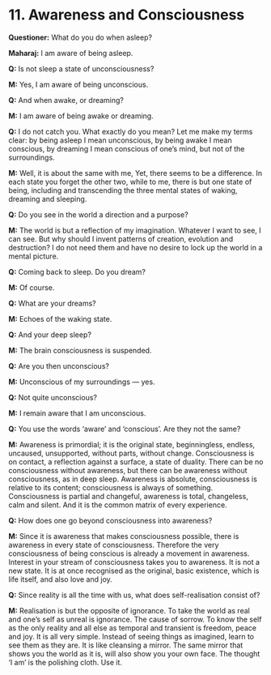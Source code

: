 # 11. Awareness and Consciousness

**Questioner:** What do you do when asleep?

**Maharaj:** I am aware of being asleep.

**Q:** Is not sleep a state of unconsciousness?

**M:** Yes, I am aware of being unconscious.

**Q:** And when awake, or dreaming?

**M:** I am aware of being awake or dreaming.

**Q:** I do not catch you. What exactly do you mean? Let me make my terms clear: by being asleep I mean unconscious, by being awake I mean conscious, by dreaming I mean conscious of one’s mind, but not of the surroundings.

**M:** Well, it is about the same with me, Yet, there seems to be a difference. In each state you forget the other two, while to me, there is but one state of being, including and transcending the three mental states of waking, dreaming and sleeping.

**Q:** Do you see in the world a direction and a purpose?

**M:** The world is but a reflection of my imagination. Whatever I want to see, I can see. But why should I invent patterns of creation, evolution and destruction? I do not need them and have no desire to lock up the world in a mental picture.

**Q:** Coming back to sleep. Do you dream?

**M:** Of course.

**Q:** What are your dreams?

**M:** Echoes of the waking state.

**Q:** And your deep sleep?

**M:** The brain consciousness is suspended.

**Q:** Are you then unconscious?

**M:** Unconscious of my surroundings — yes.

**Q:** Not quite unconscious?

**M:** I remain aware that I am unconscious.

**Q:** You use the words ‘aware’ and ‘conscious’. Are they not the same?

**M:** Awareness is primordial; it is the original state, beginningless, endless, uncaused, unsupported, without parts, without change. Consciousness is on contact, a reflection against a surface, a state of duality. There can be no consciousness without awareness, but there can be awareness without consciousness, as in deep sleep. Awareness is absolute, consciousness is relative to its content; consciousness is always of something. Consciousness is partial and changeful, awareness is total, changeless, calm and silent. And it is the common matrix of every experience.

**Q:** How does one go beyond consciousness into awareness?

**M:** Since it is awareness that makes consciousness possible, there is awareness in every state of consciousness. Therefore the very consciousness of being conscious is already a movement in awareness. Interest in your stream of consciousness takes you to awareness. It is not a new state. It is at once recognised as the original, basic existence, which is life itself, and also love and joy.

**Q:** Since reality is all the time with us, what does self-realisation consist of?

**M:** Realisation is but the opposite of ignorance. To take the world as real and one’s self as unreal is ignorance. The cause of sorrow. To know the self as the only reality and all else as temporal and transient is freedom, peace and joy. It is all very simple. Instead of seeing things as imagined, learn to see them as they are. It is like cleansing a mirror. The same mirror that shows you the world as it is, will also show you your own face. The thought ‘I am’ is the polishing cloth. Use it.